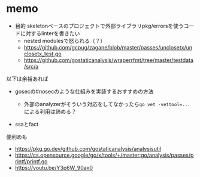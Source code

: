 # memo

- 目的 skeletonベースのプロジェクトで外部ライブラリpkg/errorsを使うコードに対するlinterを書きたい
    - nested modulesで怒られる（？）
    - https://github.com/gcpug/zagane/blob/master/passes/unclosetx/unclosetx_test.go
    - https://github.com/gostaticanalysis/wraperrfmt/tree/master/testdata/src/a

以下は余裕あれば
- gosecの#nosecのような仕組みを実装するおすすめの方法
  - 外部のanalyzerがそういう対応をしてなかったら`go vet -vettool=...`による利用は諦める？

- ssaとfact

便利めも
- https://pkg.go.dev/github.com/gostaticanalysis/analysisutil
- https://cs.opensource.google/go/x/tools/+/master:go/analysis/passes/printf/printf.go
- https://youtu.be/Y3p6W_90ax0